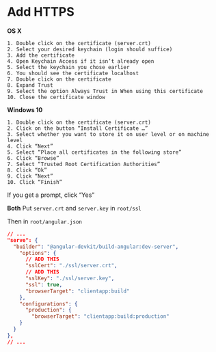 # Add HTTPS

**OS X**

	1. Double click on the certificate (server.crt)
	2. Select your desired keychain (login should suffice)
	3. Add the certificate
	4. Open Keychain Access if it isn’t already open
	5. Select the keychain you chose earlier
	6. You should see the certificate localhost
	7. Double click on the certificate
	8. Expand Trust
	9. Select the option Always Trust in When using this certificate
	10. Close the certificate window

**Windows 10**

	1. Double click on the certificate (server.crt)
	2. Click on the button “Install Certificate …”
	3. Select whether you want to store it on user level or on machine level
	4. Click “Next”
	5. Select “Place all certificates in the following store”
	6. Click “Browse”
	7. Select “Trusted Root Certification Authorities”
	8. Click “Ok”
	9. Click “Next”
	10. Click “Finish”

If you get a prompt, click “Yes”

**Both**
Put `server.crt` and `server.key` in `root/ssl`

Then in `root/angular.json`
```json
// ...
"serve": {
  "builder": "@angular-devkit/build-angular:dev-server",
    "options": {
      // ADD THIS
      "sslCert": "./ssl/server.crt",
      // ADD THIS
      "sslKey": "./ssl/server.key",
      "ssl": true,
      "browserTarget": "clientapp:build"
    },
    "configurations": {
      "production": {
        "browserTarget": "clientapp:build:production"
    }
  }
},
// ...
```

